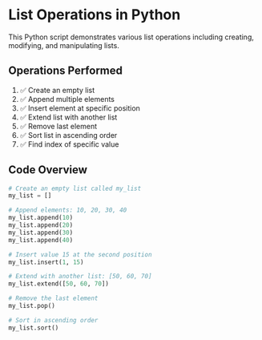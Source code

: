# List Operations in Python

This Python script demonstrates various list operations including creating, modifying, and manipulating lists.

## Operations Performed

1. ✅ Create an empty list
2. ✅ Append multiple elements
3. ✅ Insert element at specific position
4. ✅ Extend list with another list
5. ✅ Remove last element
6. ✅ Sort list in ascending order
7. ✅ Find index of specific value

## Code Overview

```python
# Create an empty list called my_list
my_list = []

# Append elements: 10, 20, 30, 40
my_list.append(10)
my_list.append(20)
my_list.append(30)
my_list.append(40)

# Insert value 15 at the second position
my_list.insert(1, 15)

# Extend with another list: [50, 60, 70]
my_list.extend([50, 60, 70])

# Remove the last element
my_list.pop()

# Sort in ascending order
my_list.sort()

